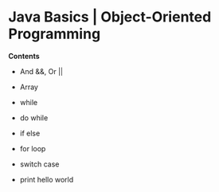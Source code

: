 # Java Basics | Object-Oriented Programming

**Contents**

- And &&, Or ||

- Array

- while

- do while

- if else

- for loop

- switch case

- print hello world



